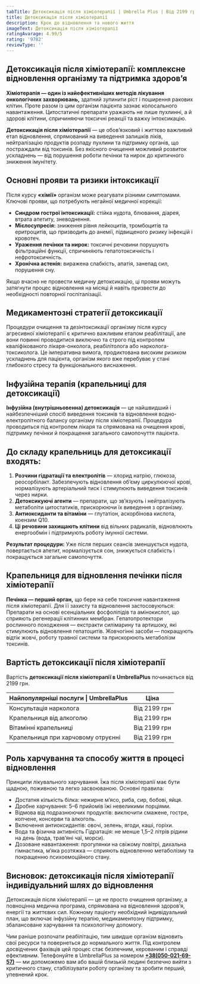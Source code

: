 ```yaml
---
tabTitle: Детоксикація після хіміотерапії | Umbrella Plus | Від 2199 грн
title: Детоксикація після хіміотерапії
description: Крок до відновлення та нового життя
imageText: Детоксикація після хіміотерапії
ratingAvarage: 4.99/5
rating: '9782'
reviewType: ''
---
```


## Детоксикація після хіміотерапії: комплексне відновлення організму та підтримка здоров’я

**Хіміотерапія — один із найефективніших методів лікування онкологічних захворювань,** здатний зупинити ріст і поширення ракових клітин. Проте разом із цим організм пацієнта зазнає колосального навантаження. Цитостатичні препарати уражають не лише пухлинні, а й здорові клітини, спричиняючи токсичні реакції та важку інтоксикацію.

**Детоксикація після хіміотерапії** — це обов’язковий і життєво важливий етап відновлення, спрямований на виведення залишків ліків, нейтралізацію продуктів розпаду пухлини та підтримку органів, що постраждали від токсинів. Без якісного очищення можливий розвиток ускладнень — від порушення роботи печінки та нирок до критичного зниження імунітету.

## Основні прояви та ризики інтоксикації

Після курсу **«хімії»** організм може реагувати різними симптомами. Ключові прояви, що потребують негайної медичної корекції:

* **Синдром гострої інтоксикації:** стійка нудота, блювання, діарея, втрата апетиту, зневоднення.
* **Мієлосупресія:** зниження рівня лейкоцитів, тромбоцитів та еритроцитів, що призводить до анемії, підвищеного ризику інфекцій і кровотеч.
* **Ураження печінки та нирок:** токсичні речовини порушують фільтраційні функції, спричиняють гепатотоксичність і нефротоксичність.
* **Хронічна астенія:** виражена слабкість, апатія, занепад сил, порушення сну.

Якщо вчасно не провести медичну детоксикацію, ці прояви можуть затягнути процес відновлення на місяці й навіть призвести до необхідності повторної госпіталізації.

## Медикаментозні стратегії детоксикації

Процедури очищення та дезінтоксикації організму після курсу агресивної хіміотерапії є критично важливим етапом реабілітації, але вони повинні проводитися виключно та строго під контролем кваліфікованого лікаря-онколога, реабілітолога або нарколога-токсиколога. Це імперативна вимога, продиктована високим ризиком ускладнень для пацієнта, організм якого вже перебуває у стані глибокого стресу та функціонального виснаження.

## Інфузійна терапія (крапельниці для детоксикації)

**Інфузійна (внутрішньовенна) детоксикація** — це найшвидший і найбезпечніший спосіб виведення токсинів та відновлення водно-електролітного балансу організму після хіміотерапії. Процедура проводиться під контролем лікаря та спрямована на очищення крові, підтримку печінки й покращення загального самопочуття пацієнта.

## До складу крапельниць для детоксикації входять:

1. **Розчини гідратації та електролітів** — хлорид натрію, глюкоза, реосорбілакт. Забезпечують відновлення об’єму циркулюючої крові, нормалізують артеріальний тиск і стимулюють виведення токсинів через нирки.
2. **Детоксикуючі агенти** — препарати, що зв’язують і нейтралізують метаболіти цитостатиків, прискорюючи їх виведення з організму.
3. **Антиоксиданти та вітаміни** — глутатіон, аскорбінова кислота, коензим Q10.
4. **Ці речовини захищають клітини** від вільних радикалів, відновлюють енергообмін і підтримують роботу імунної системи.

**Результат процедури:** Уже після перших сеансів зменшується нудота, повертається апетит, нормалізується сон, знижується слабкість і покращується загальне самопочуття.

## Крапельниця для відновлення печінки після хіміотерапії

**Печінка — перший орган,** що бере на себе токсичне навантаження після хіміотерапії. Для її захисту та відновлення застосовуються: Препарати на основі есенціальних фосфоліпідів та амінокислот, що сприяють регенерації клітинних мембран. Гепатопротектори рослинного походження — екстракти силімарину та артишоку, які стимулюють відновлення гепатоцитів. Жовчогінні засоби — покращують відтік жовчі, роботу травної системи та прискорюють метаболізм токсинів.

## Вартість детоксикації після хіміотерапії

Вартість **детоксикації після хіміотерапії в UmbrellaPlus** починається від 2199 грн.

| Найпопулярніші послуги \| UmbrellaPlus | Ціна         |
| -------------------------------------- | ------------ |
| Консультація нарколога                 | Від 2199 грн |
| Крапельниця від алкоголю               | Від 2199 грн |
| Вітамінні крапельниці                  | Від 2199 грн |
| Крапельниця при харчовому отруєнні     | Від 2199 грн |

## Роль харчування та способу життя в процесі відновлення

Принципи лікувального харчування. Їжа після хіміотерапії має бути щадною, поживною та легко засвоюваною. Основні правила:

* Достатня кількість білка: нежирне м’ясо, риба, сир, бобові, яйця.
* Дробне харчування: 5–6 прийомів їжі невеликими порціями.
* Відмова від подразнюючих продуктів: виключити смажене, гостре, копчене, консерви та алкоголь.
* Включення антиоксидантів: овочі, зелень, ягоди, каші, горіхи.
* Вода та фізична активність Гідратація: не менше 1,5–2 літрів рідини на день (вода, трав’яні чаї, морси).
* Дозоване навантаження: прогулянки на свіжому повітрі, дихальна гімнастика, м’яка розтяжка — сприяють відновленню метаболізму та покращенню психоемоційного стану.

## Висновок: детоксикація після хіміотерапії індивідуальний шлях до відновлення

Детоксикація після хіміотерапії — це не просто очищення організму, а повноцінна медична програма, спрямована на відновлення здоров’я, енергії та життєвих сил. Кожному пацієнту необхідний індивідуальний план, що включає інфузійну терапію, медикаментозну підтримку, збалансоване харчування та психологічну допомогу.

Чим раніше розпочати реабілітацію, тим швидше організм відновить свої ресурси та повернеться до нормального життя. Під контролем досвідчених фахівців цей процес стає безпечним, керованим і справді ефективним. Телефонуйте в UmbrellaPlus за номером **[+38(050-021-69-57)](tel:0500216957)** — ми допоможемо вам або вашій близькій людині безпечно вийти з критичного стану, стабілізувати роботу організму та зробити перший, упевнений крок.
